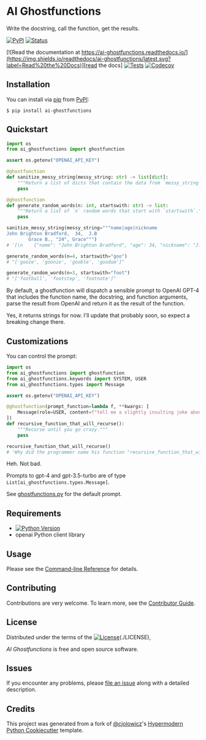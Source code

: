# AI Ghostfunctions

Write the docstring, call the function, get the results.

[![PyPI](https://img.shields.io/pypi/v/ai-ghostfunctions.svg)][pypi status]
[![Status](https://img.shields.io/pypi/status/ai-ghostfunctions.svg)][pypi status]

[![Read the documentation at https://ai-ghostfunctions.readthedocs.io/](https://img.shields.io/readthedocs/ai-ghostfunctions/latest.svg?label=Read%20the%20Docs)][read the docs]
[![Tests](https://github.com/bmritz/ai-ghostfunctions/workflows/Tests/badge.svg)][tests]
[![Codecov](https://codecov.io/gh/bmritz/ai-ghostfunctions/branch/main/graph/badge.svg)][codecov]

[pypi status]: https://pypi.org/project/ai-ghostfunctions/
[read the docs]: https://ai-ghostfunctions.readthedocs.io/
[tests]: https://github.com/bmritz/ai-ghostfunctions/actions?workflow=Tests
[codecov]: https://app.codecov.io/gh/bmritz/ai-ghostfunctions
[pre-commit]: https://github.com/pre-commit/pre-commit
[black]: https://github.com/psf/black

## Installation

You can install via [pip] from [PyPI]:

```console
$ pip install ai-ghostfunctions
```

## Quickstart

```python
import os
from ai_ghostfunctions import ghostfunction

assert os.getenv("OPENAI_API_KEY")

@ghostfunction
def sanitize_messy_string(messy_string: str) -> list[dict]:
    """Return a list of dicts that contain the data from `messy_string`."""
    pass

@ghostfunction
def generate_random_words(n: int, startswith: str) -> list:
    """Return a list of `n` random words that start with `startswith`."""
    pass

sanitize_messy_string(messy_string="""name|age|nickname
John Brighton Bradford,  34,  J.B
        Grace B., "24", Grace""")
# '[\n    {"name": "John Brighton Bradford", "age": 34, "nickname": "J.B"},\n    {"name": "Grace B.", "age": 24, "nickname": "Grace"}\n]'

generate_random_words(n=4, startswith="goo")
# "['gooze', 'goonie', 'gooble', 'goodum']"

generate_random_words(n=3, startswith="foot")
# "['football', 'footstep', 'footnote']"
```

By default, a ghostfunction will dispatch a sensible prompt to OpenAI GPT-4 that includes the function name, the docstring, and function arguments, parse the result from OpenAI and return it as the result of the function.

Yes, it returns strings for now. I'll update that probably soon, so expect a breaking change there.

## Customizations

You can control the prompt:

```python
import os
from ai_ghostfunctions import ghostfunction
from ai_ghostfunctions.keywords import SYSTEM, USER
from ai_ghostfunctions.types import Message

assert os.getenv("OPENAI_API_KEY")

@ghostfunction(prompt_function=lambda f, **kwargs: [
    Message(role=USER, content=f"tell me a slightly insulting joke about this function name: {f.__name__}.")
])
def recursive_function_that_will_recurse():
    """Recurse until you go crazy."""
    pass

recursive_function_that_will_recurse()
# 'Why did the programmer name his function "recursive_function_that_will_recurse"? Because he wanted to make absolutely sure that no one would confuse it for a function that actually does something useful.'
```

Heh. Not bad.

Prompts to gpt-4 and gpt-3.5-turbo are of type `List[ai_ghostfunctions.types.Message]`.

See [ghostfunctions.py](./src/ai_ghostfunctions/ghostfunctions.py#48) for the default prompt.

## Requirements

- [![Python Version](https://img.shields.io/pypi/pyversions/ai-ghostfunctions)][pypi status]
- openai Python client library

## Usage

Please see the [Command-line Reference] for details.

## Contributing

Contributions are very welcome.
To learn more, see the [Contributor Guide].

## License

Distributed under the terms of the [![License](https://img.shields.io/pypi/l/ai-ghostfunctions)][license](./LICENSE),

_AI Ghostfunctions_ is free and open source software.

## Issues

If you encounter any problems,
please [file an issue] along with a detailed description.

## Credits

This project was generated from a fork of [@cjolowicz]'s [Hypermodern Python Cookiecutter] template.

[@cjolowicz]: https://github.com/cjolowicz
[pypi]: https://pypi.org/
[hypermodern python cookiecutter]: https://github.com/cjolowicz/cookiecutter-hypermodern-python
[file an issue]: https://github.com/bmritz/ai-ghostfunctions/issues
[pip]: https://pip.pypa.io/

<!-- github-only -->

[license]: https://github.com/bmritz/ai-ghostfunctions/blob/main/LICENSE
[contributor guide]: https://github.com/bmritz/ai-ghostfunctions/blob/main/CONTRIBUTING.md
[command-line reference]: https://ai-ghostfunctions.readthedocs.io/en/latest/usage.html
